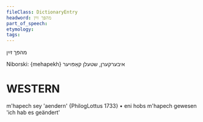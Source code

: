 ```yaml
---
fileClass: DictionaryEntry
headword: מהפּך זײַן
part_of_speech: 
etymology: 
tags: 
---
```

מהפּך זײַן

Niborski:
{mehapekh}
איבערקערן, שטעלן קאַפּויער

WESTERN
========

m'hapech sey 'aendern' {PhilogLottus 1733}
	•	eni hobs m'hapech gewesen 'ich hab es geändert'
